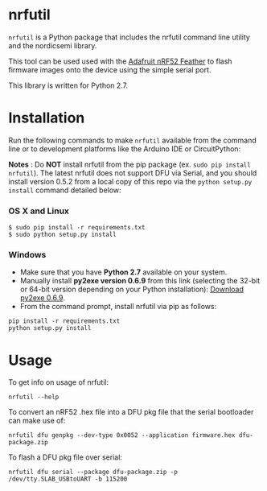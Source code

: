# nrfutil

`nrfutil` is a Python package that includes the nrfutil command line utility
and the nordicsemi library.

This tool can be used used with the [Adafruit nRF52 Feather](https://www.adafruit.com/product/3406)
to flash firmware images onto the device using the simple serial port.

This library is written for Python 2.7.

# Installation

Run the following commands to make `nrfutil` available from the command line
or to development platforms like the Arduino IDE or CircuitPython:

**Notes** : Do **NOT** install nrfutil from the pip package (ex. `sudo pip
install nrfutil`). The latest nrfutil does not support DFU via Serial, and you
should install version 0.5.2 from a local copy of this repo via the `python
setup.py install` command detailed below:

### OS X and Linux

```
$ sudo pip install -r requirements.txt
$ sudo python setup.py install
```

### Windows

- Make sure that you have **Python 2.7** available on your system.
- Manually install **py2exe version 0.6.9** from this link (selecting
    the 32-bit or 64-bit version depending on your Python installation):
    [Download py2exe 0.6.9](https://sourceforge.net/projects/py2exe/files/py2exe/0.6.9/).
- From the command prompt, install nrfutil via pip as follows:

```
pip install -r requirements.txt
python setup.py install
```

# Usage

To get info on usage of nrfutil:

```
nrfutil --help
```

To convert an nRF52 .hex file into a DFU pkg file that the serial bootloader
can make use of:

```
nrfutil dfu genpkg --dev-type 0x0052 --application firmware.hex dfu-package.zip
```

To flash a DFU pkg file over serial:

```
nrfutil dfu serial --package dfu-package.zip -p /dev/tty.SLAB_USBtoUART -b 115200
```
